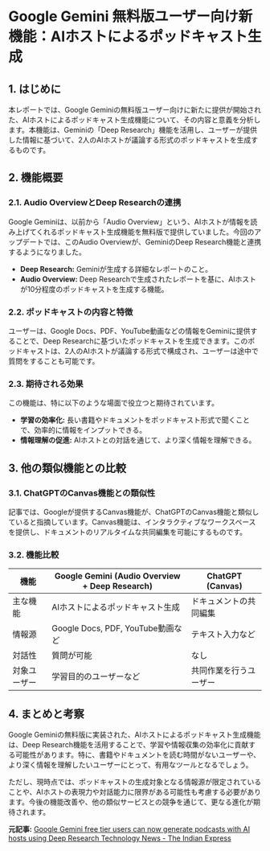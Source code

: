 # Google Gemini 無料版ユーザー向け新機能：AIホストによるポッドキャスト生成

## 1. はじめに

本レポートでは、Google Geminiの無料版ユーザー向けに新たに提供が開始された、AIホストによるポッドキャスト生成機能について、その内容と意義を分析します。本機能は、Geminiの「Deep Research」機能を活用し、ユーザーが提供した情報に基づいて、2人のAIホストが議論する形式のポッドキャストを生成するものです。

## 2. 機能概要

### 2.1. Audio OverviewとDeep Researchの連携

Google Geminiは、以前から「Audio Overview」という、AIホストが情報を読み上げてくれるポッドキャスト生成機能を無料版で提供していました。今回のアップデートでは、このAudio Overviewが、GeminiのDeep Research機能と連携するようになりました。

* **Deep Research:** Geminiが生成する詳細なレポートのこと。
* **Audio Overview:** Deep Researchで生成されたレポートを基に、AIホストが10分程度のポッドキャストを生成する機能。

### 2.2. ポッドキャストの内容と特徴

ユーザーは、Google Docs、PDF、YouTube動画などの情報をGeminiに提供することで、Deep Researchに基づいたポッドキャストを生成できます。このポッドキャストは、2人のAIホストが議論する形式で構成され、ユーザーは途中で質問をすることも可能です。

### 2.3. 期待される効果

この機能は、特に以下のような場面で役立つと期待されています。

* **学習の効率化:** 長い書籍やドキュメントをポッドキャスト形式で聞くことで、効率的に情報をインプットできる。
* **情報理解の促進:** AIホストとの対話を通じて、より深く情報を理解できる。

## 3. 他の類似機能との比較

### 3.1. ChatGPTのCanvas機能との類似性

記事では、Googleが提供するCanvas機能が、ChatGPTのCanvas機能と類似していると指摘しています。Canvas機能は、インタラクティブなワークスペースを提供し、ドキュメントのリアルタイムな共同編集を可能にするものです。

### 3.2. 機能比較

| 機能 | Google Gemini (Audio Overview + Deep Research) | ChatGPT (Canvas) |
| ----------- | --------------------------------------------- | ----------------- |
| 主な機能 | AIホストによるポッドキャスト生成 | ドキュメントの共同編集 |
| 情報源 | Google Docs, PDF, YouTube動画など | テキスト入力など |
| 対話性 | 質問が可能 | なし |
| 対象ユーザー | 学習目的のユーザーなど | 共同作業を行うユーザー |

## 4. まとめと考察

Google Geminiの無料版に実装された、AIホストによるポッドキャスト生成機能は、Deep Research機能を活用することで、学習や情報収集の効率化に貢献する可能性があります。特に、書籍やドキュメントを読む時間がないユーザーや、より深く情報を理解したいユーザーにとって、有用なツールとなるでしょう。

ただし、現時点では、ポッドキャストの生成対象となる情報源が限定されていることや、AIホストの表現力や対話能力に限界がある可能性も考慮する必要があります。今後の機能改善や、他の類似サービスとの競争を通じて、更なる進化が期待されます。


**元記事:** [Google Gemini free tier users can now generate podcasts with AI hosts using Deep Research Technology News - The Indian Express](https://indianexpress.com/article/technology/artificial-intelligence/google-gemini-free-tier-users-can-now-generate-podcasts-with-ai-hosts-using-deep-research-9900113/)